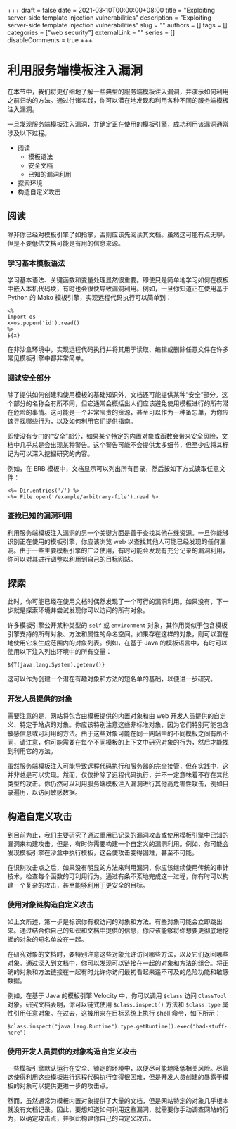 +++
draft = false
date = 2021-03-10T00:00:00+08:00
title = "Exploiting server-side template injection vulnerabilities"
description = "Exploiting server-side template injection vulnerabilities"
slug = ""
authors = []
tags = []
categories = ["web security"]
externalLink = ""
series = []
disableComments = true
+++

# 利用服务端模板注入漏洞

在本节中，我们将更仔细地了解一些典型的服务端模板注入漏洞，并演示如何利用之前归纳的方法。通过付诸实践，你可以潜在地发现和利用各种不同的服务端模板注入漏洞。

一旦发现服务端模板注入漏洞，并确定正在使用的模板引擎，成功利用该漏洞通常涉及以下过程。

- 阅读
    - 模板语法
    - 安全文档
    - 已知的漏洞利用
- 探索环境
- 构造自定义攻击


## 阅读

除非你已经对模板引擎了如指掌，否则应该先阅读其文档。虽然这可能有点无聊，但是不要低估文档可能是有用的信息来源。

### 学习基本模板语法

学习基本语法、关键函数和变量处理显然很重要。即使只是简单地学习如何在模板中嵌入本机代码块，有时也会很快导致漏洞利用。例如，一旦你知道正在使用基于 Python 的 Mako 模板引擎，实现远程代码执行可以简单到：
```
<%
import os
x=os.popen('id').read()
%>
${x}
```

在非沙盒环境中，实现远程代码执行并将其用于读取、编辑或删除任意文件在许多常见模板引擎中都非常简单。


### 阅读安全部分

除了提供如何创建和使用模板的基础知识外，文档还可能提供某种“安全”部分。这个部分的名称会有所不同，但它通常会概括出人们应该避免使用模板进行的所有潜在危险的事情。这可能是一个非常宝贵的资源，甚至可以作为一种备忘单，为你应该寻找哪些行为，以及如何利用它们提供指南。

即使没有专门的“安全”部分，如果某个特定的内置对象或函数会带来安全风险，文档中几乎总是会出现某种警告。这个警告可能不会提供太多细节，但至少应将其标记为可以深入挖掘研究的内容。

例如，在 ERB 模板中，文档显示可以列出所有目录，然后按如下方式读取任意文件：
```
<%= Dir.entries('/') %>
<%= File.open('/example/arbitrary-file').read %>
```


### 查找已知的漏洞利用

利用服务端模板注入漏洞的另一个关键方面是善于查找其他在线资源。一旦你能够识别正在使用的模板引擎，你应该浏览 web 以查找其他人可能已经发现的任何漏洞。由于一些主要模板引擎的广泛使用，有时可能会发现有充分记录的漏洞利用，你可以对其进行调整以利用到自己的目标网站。


## 探索

此时，你可能已经在使用文档时偶然发现了一个可行的漏洞利用。如果没有，下一步就是探索环境并尝试发现你可以访问的所有对象。

许多模板引擎公开某种类型的 `self` 或 `environment` 对象，其作用类似于包含模板引擎支持的所有对象、方法和属性的命名空间。如果存在这样的对象，则可以潜在地使用它来生成范围内的对象列表。例如，在基于 Java 的模板语言中，有时可以使用以下注入列出环境中的所有变量：
```
${T(java.lang.System).getenv()}
```

这可以作为创建一个潜在有趣对象和方法的短名单的基础，以便进一步研究。


### 开发人员提供的对象

需要注意的是，网站将包含由模板提供的内置对象和由 web 开发人员提供的自定义、特定于站点的对象。你应该特别注意这些非标准对象，因为它们特别可能包含敏感信息或可利用的方法。由于这些对象可能在同一网站中的不同模板之间有所不同，请注意，你可能需要在每个不同模板的上下文中研究对象的行为，然后才能找到利用它的方法。

虽然服务端模板注入可能导致远程代码执行和服务器的完全接管，但在实践中，这并非总是可以实现。然而，仅仅排除了远程代码执行，并不一定意味着不存在其他类型的攻击。你仍然可以利用服务端模板注入漏洞进行其他高危害性攻击，例如目录遍历，以访问敏感数据。


## 构造自定义攻击

到目前为止，我们主要研究了通过重用已记录的漏洞攻击或使用模板引擎中已知的漏洞来构建攻击。但是，有时你需要构建一个自定义的漏洞利用。例如，你可能会发现模板引擎在沙盒中执行模板，这会使攻击变得困难，甚至不可能。

在识别攻击点之后，如果没有明显的方法来利用漏洞，你应该继续使用传统的审计技术，检查每个函数的可利用行为。通过有条不紊地完成这一过程，你有时可以构建一个复杂的攻击，甚至能够利用于更安全的目标。


### 使用对象链构造自定义攻击

如上文所述，第一步是标识你有权访问的对象和方法。有些对象可能会立即跳出来。通过结合你自己的知识和文档中提供的信息，你应该能够将你想要更彻底地挖掘的对象的短名单放在一起。

在研究对象的文档时，要特别注意这些对象允许访问哪些方法，以及它们返回哪些对象。通过深入到文档中，你可以发现可以链接在一起的对象和方法的组合。将正确的对象和方法链接在一起有时允许你访问最初看起来遥不可及的危险功能和敏感数据。

例如，在基于 Java 的模板引擎 Velocity 中，你可以调用 `$class` 访问 `ClassTool` 对象。研究文档表明，你可以链式使用 `$class.inspect()` 方法和 `$class.type` 属性引用任意对象。在过去，这被用来在目标系统上执行 shell 命令，如下所示：
```
$class.inspect("java.lang.Runtime").type.getRuntime().exec("bad-stuff-here")
```


### 使用开发人员提供的对象构造自定义攻击

一些模板引擎默认运行在安全、锁定的环境中，以便尽可能地降低相关风险。尽管这使得利用这些模板进行远程代码执行变得很困难，但是开发人员创建的暴露于模板的对象可以提供更进一步的攻击点。

然而，虽然通常为模板内置对象提供了大量的文档，但是网站特定的对象几乎根本就没有文档记录。因此，要想知道如何利用这些漏洞，就需要你手动调查网站的行为，以确定攻击点，并据此构建你自己的自定义攻击。